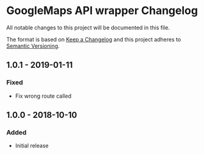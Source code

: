 # GoogleMaps API wrapper Changelog

All notable changes to this project will be documented in this file.

The format is based on [Keep a Changelog](http://keepachangelog.com/) and this project adheres to [Semantic Versioning](http://semver.org/).

## 1.0.1 - 2019-01-11

### Fixed
- Fix wrong route called

## 1.0.0 - 2018-10-10

### Added
- Initial release